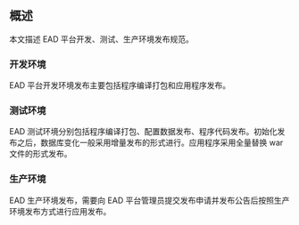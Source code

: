 ## 概述

本文描述 EAD 平台开发、测试、生产环境发布规范。

### 开发环境
EAD 平台开发环境发布主要包括程序编译打包和应用程序发布。

### 测试环境
EAD 测试环境分别包括程序编译打包、配置数据发布、程序代码发布。初始化发布之后，数据库变化一般采用增量发布的形式进行。应用程序采用全量替换 war 文件的形式发布。

### 生产环境
EAD 生产环境发布，需要向 EAD 平台管理员提交发布申请并发布公告后按照生产环境发布方式进行应用发布。